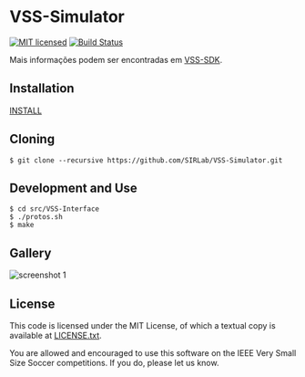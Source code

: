 VSS-Simulator
=============
[![MIT licensed](https://img.shields.io/badge/license-MIT-blue.svg)][mit]
[![Build Status](https://travis-ci.org/SIRLab/VSS-Simulator.svg?branch=master)][travis]

Mais informações podem ser encontradas em [VSS-SDK][vss-sdk].

Installation
------------
[INSTALL][install]

Cloning
-------
```
$ git clone --recursive https://github.com/SIRLab/VSS-Simulator.git
```

Development and Use
-------------------
```
$ cd src/VSS-Interface
$ ./protos.sh
$ make
```


Gallery
-------
![screenshot 1](https://raw.githubusercontent.com/SIRLab/VSS-Simulator/master/images/top.png)


License
-------

This code is licensed under the MIT License, of which a textual copy is available at [LICENSE.txt](LICENSE).

You are allowed and encouraged to use this software on the IEEE Very Small Size Soccer competitions.  If you do, please let us know.

[vss-sdk]: http://sirlab.github.io/VSS-SDK
[install]: https://github.com/SIRLab/VSS-Simulator/blob/master/INSTALL.md
[travis]: https://travis-ci.org/SIRLab/VSS-Simulator
[mit]: https://raw.githubusercontent.com/hyperium/hyper/master/LICENSE
